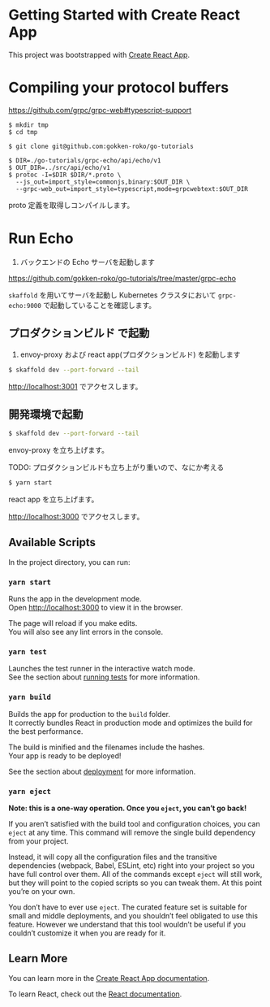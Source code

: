 # Getting Started with Create React App

This project was bootstrapped with [Create React App](https://github.com/facebook/create-react-app).

# Compiling your protocol buffers

https://github.com/grpc/grpc-web#typescript-support

```
$ mkdir tmp
$ cd tmp

$ git clone git@github.com:gokken-roko/go-tutorials

$ DIR=./go-tutorials/grpc-echo/api/echo/v1
$ OUT_DIR=../src/api/echo/v1
$ protoc -I=$DIR $DIR/*.proto \
  --js_out=import_style=commonjs,binary:$OUT_DIR \
  --grpc-web_out=import_style=typescript,mode=grpcwebtext:$OUT_DIR
```

proto 定義を取得しコンパイルします。

# Run Echo

1. バックエンドの Echo サーバを起動します

https://github.com/gokken-roko/go-tutorials/tree/master/grpc-echo

`skaffold` を用いてサーバを起動し Kubernetes クラスタにおいて `grpc-echo:9000` で起動していることを確認します。

## プロダクションビルド で起動

1. envoy-proxy および react app(プロダクションビルド) を起動します

```bash
$ skaffold dev --port-forward --tail
```

[http://localhost:3001](http://localhost:3001) でアクセスします。

## 開発環境で起動

```bash
$ skaffold dev --port-forward --tail
```

envoy-proxy を立ち上げます。

TODO: プロダクションビルドも立ち上がり重いので、なにか考える

```bash
$ yarn start
```

react app を立ち上げます。

[http://localhost:3000](http://localhost:3000) でアクセスします。

## Available Scripts

In the project directory, you can run:

### `yarn start`

Runs the app in the development mode.\
Open [http://localhost:3000](http://localhost:3000) to view it in the browser.

The page will reload if you make edits.\
You will also see any lint errors in the console.

### `yarn test`

Launches the test runner in the interactive watch mode.\
See the section about [running tests](https://facebook.github.io/create-react-app/docs/running-tests) for more information.

### `yarn build`

Builds the app for production to the `build` folder.\
It correctly bundles React in production mode and optimizes the build for the best performance.

The build is minified and the filenames include the hashes.\
Your app is ready to be deployed!

See the section about [deployment](https://facebook.github.io/create-react-app/docs/deployment) for more information.

### `yarn eject`

**Note: this is a one-way operation. Once you `eject`, you can’t go back!**

If you aren’t satisfied with the build tool and configuration choices, you can `eject` at any time. This command will remove the single build dependency from your project.

Instead, it will copy all the configuration files and the transitive dependencies (webpack, Babel, ESLint, etc) right into your project so you have full control over them. All of the commands except `eject` will still work, but they will point to the copied scripts so you can tweak them. At this point you’re on your own.

You don’t have to ever use `eject`. The curated feature set is suitable for small and middle deployments, and you shouldn’t feel obligated to use this feature. However we understand that this tool wouldn’t be useful if you couldn’t customize it when you are ready for it.

## Learn More

You can learn more in the [Create React App documentation](https://facebook.github.io/create-react-app/docs/getting-started).

To learn React, check out the [React documentation](https://reactjs.org/).
